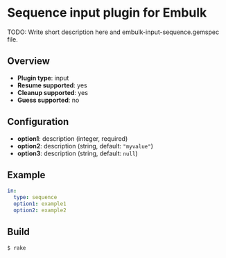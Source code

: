 # Sequence input plugin for Embulk

TODO: Write short description here and embulk-input-sequence.gemspec file.

## Overview

* **Plugin type**: input
* **Resume supported**: yes
* **Cleanup supported**: yes
* **Guess supported**: no

## Configuration

- **option1**: description (integer, required)
- **option2**: description (string, default: `"myvalue"`)
- **option3**: description (string, default: `null`)

## Example

```yaml
in:
  type: sequence
  option1: example1
  option2: example2
```


## Build

```
$ rake
```
